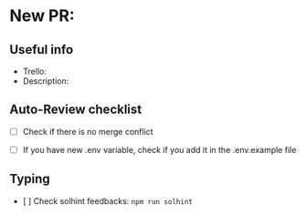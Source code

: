 # New PR:

## Useful info

- Trello: <Add the trello link here>
- Description: <Complete with main info to share with the team>

## Auto-Review checklist

- [ ] Check if there is no merge conflict
- [ ] If you have new .env variable, check if you add it in the .env.example file


## Typing

- [ ] Check solhint feedbacks: `npm run solhint`
